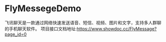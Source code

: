 # FlyMessegeDemo
飞讯聊天是一款通过网络快速发送语音、短信、视频、图片和文字，支持多人群聊的手机聊天软件。
项目接口文档地址:https://www.showdoc.cc/FlyMessage?page_id=0
